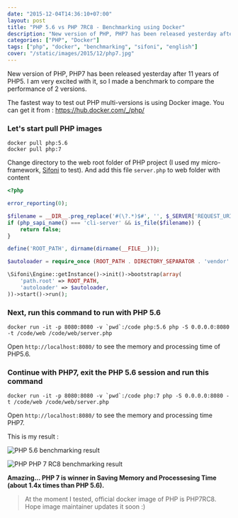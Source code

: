 ```yaml
---
date: "2015-12-04T14:36:10+07:00"
layout: post
title: "PHP 5.6 vs PHP 7RC8 - Benchmarking using Docker"
description: "New version of PHP, PHP7 has been released yesterday after 11 years of PHP5. I am very excited with it, so I made a benchmark to compare the performance of 2 versions."
categories: ["PHP", "Docker"]
tags: ["php", "docker", "benchmarking", "sifoni", "english"]
cover: "/static/images/2015/12/php7.jpg"
---
```


New version of PHP, PHP7 has been released yesterday after 11 years of PHP5. I am very excited with it, so I made a benchmark to compare the performance of 2 versions.

The fastest way to test out PHP multi-versions is using Docker image. You can get it from : https://hub.docker.com/_/php/

### Let's start pull PHP images

```shell
docker pull php:5.6
docker pull php:7
```

Change directory to the web root folder of PHP project (I used my micro-framework, [Sifoni](https://github.com/ndksolution/sifoni-framework) to test). And add this file `server.php` to web folder with content

```php
<?php

error_reporting(0);

$filename = __DIR__.preg_replace('#(\?.*)$#', '', $_SERVER['REQUEST_URI']);
if (php_sapi_name() === 'cli-server' && is_file($filename)) {
    return false;
}

define('ROOT_PATH', dirname(dirname(__FILE__)));

$autoloader = require_once (ROOT_PATH . DIRECTORY_SEPARATOR . 'vendor' . DIRECTORY_SEPARATOR . 'autoload.php');

\Sifoni\Engine::getInstance()->init()->bootstrap(array(
    'path.root' => ROOT_PATH,
    'autoloader' => $autoloader,
))->start()->run();
```

### Next, run this command to run with PHP 5.6

```shell
docker run -it -p 8080:8080 -v `pwd`:/code php:5.6 php -S 0.0.0.0:8080 -t /code/web /code/web/server.php
```

Open `http://localhost:8080/` to see the memory and processing time of PHP5.6.

### Continue with PHP7, exit the PHP 5.6 session and run this command

```shell
docker run -it -p 8080:8080 -v `pwd`:/code php:7 php -S 0.0.0.0:8080 -t /code/web /code/web/server.php
```

Open `http://localhost:8080/` to see the memory and processing time PHP7.

This is my result :

![PHP 5.6 benchmarking result](/static/images/2015/12/benchmarking_php5_6.png)

![PHP PHP 7 RC8 benchmarking result](/static/images/2015/12/benchmarking_php7.png)

**Amazing... PHP 7 is winner in Saving Memory and Processesing Time (about 1.4x times than PHP 5.6).**

> At the moment I tested, official docker image of PHP is PHP7RC8. Hope image maintainer updates it soon :)
